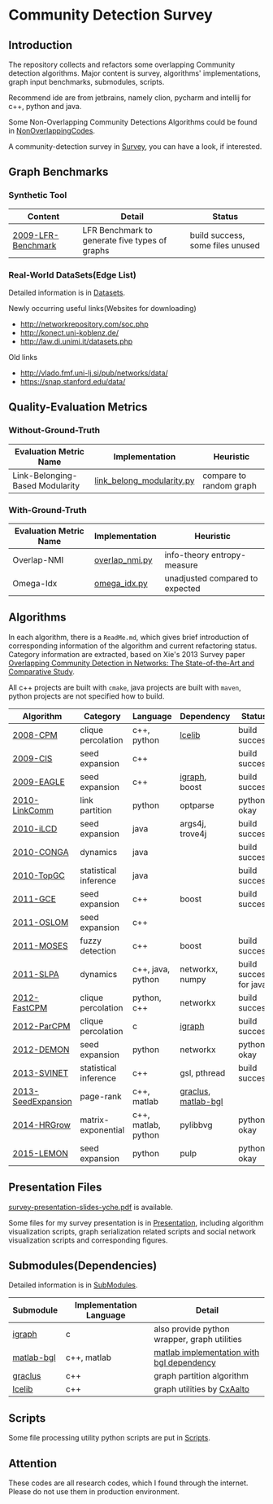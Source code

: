 # Community Detection Survey 

## Introduction
The repository collects and refactors some overlapping Community detection algorithms. Major content is survey, algorithms' implementations, 
graph input benchmarks, submodules, scripts.

Recommend ide are from jetbrains, namely clion, pycharm and intellij for c++, python and java.

Some Non-Overlapping Community Detections Algorithms could be found in [NonOverlappingCodes](NonOverlappingCodes).

A community-detection survey in [Survey](Survey), you can have a look, if interested. 

## Graph Benchmarks

### Synthetic Tool

Content | Detail | Status
--- | --- | ---
[2009-LFR-Benchmark](Benchmark/2009-LFR-Benchmark) | LFR Benchmark to generate five types of graphs | build success, some files unused

### Real-World DataSets(Edge List)

Detailed information is in [Datasets](Datasets).

Newly occurring useful links(Websites for downloading)

* http://networkrepository.com/soc.php
* http://konect.uni-koblenz.de/
* http://law.di.unimi.it/datasets.php

Old links

* http://vlado.fmf.uni-lj.si/pub/networks/data/
* https://snap.stanford.edu/data/

## Quality-Evaluation Metrics
### Without-Ground-Truth

Evaluation Metric Name | Implementation | Heuristic
--- | --- | ---
Link-Belonging-Based Modularity | [link_belong_modularity.py](Metrics/metrics/link_belong_modularity.py) | compare to random graph

### With-Ground-Truth

Evaluation Metric Name | Implementation | Heuristic
--- | --- | ---
Overlap-NMI | [overlap_nmi.py](Metrics/metrics/overlap_nmi.py) | info-theory entropy-measure
Omega-Idx | [omega_idx.py](Metrics/metrics/omega_idx.py) | unadjusted compared to expected

## Algorithms

In each algorithm, there is a `ReadMe.md`, which gives brief introduction of corresponding information of the algorithm and 
current refactoring status. Category information are extracted, 
based on Xie's 2013 Survey paper [Overlapping Community Detection in Networks: The State-of-the-Art
and Comparative Study](http://dl.acm.org/citation.cfm?id=2501657).

All c++ projects are built with `cmake`, java projects are built with `maven`, python projects 
are not specified how to build. 

Algorithm | Category | Language | Dependency | Status
--- | --- | --- | --- | ---
[2008-CPM](Algorithms/2008-CliquePercolation) | clique percolation | c++, python | [lcelib](https://github.com/CxAalto/lcelib) | build success
[2009-CIS](Algorithms/2009-Connected-Iterative-Scan) | seed expansion | c++ |  | build success
[2009-EAGLE](Algorithms/2009-EAGLE) | seed expansion | c++ | [igraph](https://github.com/igraph/igraph), boost | build success
[2010-LinkComm](Algorithms/2010-LinkCommunity) | link partition | python| optparse | python okay
[2010-iLCD](Algorithms/2010-iLCD) | seed expansion | java | args4j, trove4j | build success
[2010-CONGA](Algorithms/2010-CONGA) | dynamics | java | | build success
[2010-TopGC](Algorithms/2010-TopGC) | statistical inference | java | | build success
[2011-GCE](Algorithms/2011-GCE) | seed expansion | c++ | boost | build success
[2011-OSLOM](Algorithms/2011-OSLOM-v2) | seed expansion | c++ |  |
[2011-MOSES](Algorithms/2011-MOSES) | fuzzy detection | c++ | boost | build success
[2011-SLPA](Algorithms/2011-SLPA) | dynamics | c++, java, python | networkx, numpy | build success for java
[2012-FastCPM](Algorithms/2012-Fast-Clique-Percolation) | clique percolation | python, c++ | networkx | build success
[2012-ParCPM](Algorithms/2012-CPMOnSteroids) | clique percolation | c | [igraph](https://github.com/igraph/igraph) | build success
[2012-DEMON](Algorithms/2012-DEMON) | seed expansion | python | networkx | python okay
[2013-SVINET](Algorithms/2013-SVINET) | statistical inference | c++ | gsl, pthread | build success
[2013-SeedExpansion](Algorithms/2013-Seed-Set-Expansion) | page-rank | c++, matlab | [graclus](https://github.com/GraphProcessor/Graclus), [matlab-bgl](https://github.com/dgleich/matlab-bgl) | 
[2014-HRGrow](Algorithms/2014-Heat-Kernel) | matrix-exponential | c++, matlab, python | pylibbvg | python okay
[2015-LEMON](Algorithms/2015-LEMON) | seed expansion | python | pulp | python okay

## Presentation Files

[survey-presentation-slides-yche.pdf](Prensentation/survey-presentation-slides-yche.pdf) is available.

Some files for my survey presentation is in [Presentation](Prensentation), including algorithm visualization scripts, 
graph serialization related scripts and social network visualization scripts and corresponding figures. 

## Submodules(Dependencies)

Detailed information is in [SubModules](SubModules).

Submodule | Implementation Language | Detail
--- | --- | ---
[igraph](https://github.com/igraph/igraph) | c | also provide python wrapper, graph utilities 
[matlab-bgl](https://github.com/dgleich/matlab-bgl) | c++, matlab | [matlab implementation with bgl dependency](http://dgleich.github.io/matlab-bgl/)
[graclus](https://github.com/GraphProcessor/Graclus) | c++ | graph partition algorithm
[lcelib](https://github.com/CxAalto/lcelib) | c++ | graph utilities by [CxAalto](http://complex.cs.aalto.fi/)

## Scripts

Some file processing utility python scripts are put in [Scripts](Scripts).

## Attention
These codes are all research codes, which I found through the internet. Please do not use them in production environment.

